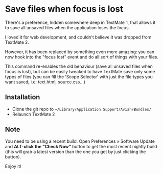 # Save files when focus is lost

There's a preference, hidden somewhere deep in TextMate 1, that allows it to save all unsaved files when the application loses the focus.

I loved it for web development, and couldn't believe it was dropped from TextMate 2.

However, it has been replaced by something even more amazing: you can now hook into the "focus lost" event and do all sort of things with your files.

This command re-enables the old behaviour (save all unsaved files when focus is lost), but can be easily tweaked to have TextMate save only some types of files (you can fill the 'Scope Selector' with just the file types you want saved, i.e: text.html, source.css...)


## Installation

- Clone the git repo to  `~/Library/Application Support/Avian/Bundles/`
- Relaunch TextMate 2

## Note

You need to be using a recent build. Open Preferences » Software Update and **ALT-click the "Check Now"** button to get the most recent nightly build (this will grab a latest version than the one you get by just clicking the button).


Enjoy it!
